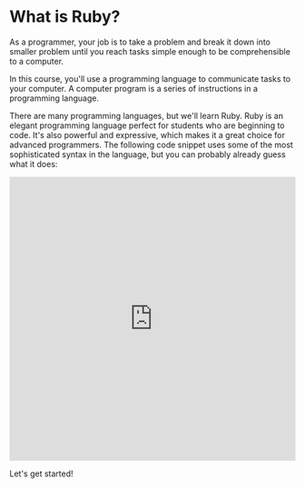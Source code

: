 # What is Ruby?

As a programmer, your job is to take a problem and break it down into smaller problem
until you reach tasks simple enough to be comprehensible to a computer.

In this course, you'll use a programming language to communicate tasks to your
computer. A computer program is a series of instructions in a programming
language.

There are many programming languages, but we'll learn Ruby. Ruby is an elegant
programming language perfect for students who are beginning to code. It's also
powerful and expressive, which makes it a great choice for advanced programmers.
The following code snippet uses some of the most sophisticated syntax in the
language, but you can probably already guess what it does:

<iframe frameborder="0" width="100%" height="500px" src="https://repl.it/GD3c/1?lite=true"></iframe>

Let's get started!
